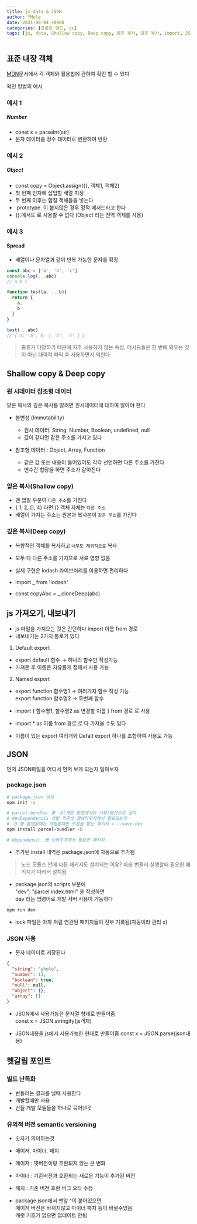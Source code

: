 ```yaml
---
title: js-data & JSON
author: YHole
date: 2021-08-04 +0900
categories: [프론트 엔드, js]
tags: [js, data, Shallow copy, Deep copy, 얕은 복사, 깊은 복사, import, JSON]
---
```


## 표준 내장 객체

[MDN](https://developer.mozilla.org/ko/docs/Web/JavaScript/Reference/Global_Objects)문서에서 각 객체와 활용법에 관하여 확인 할 수 있다

확인 방법의 예시

### 예시 1

##### Number

- const x = parseInt(str)
- 문자 데이터를 정수 데이터로 변환하여 반환

### 예시 2

##### Object

- const copy = Object.assign({}, 객체1, 객체2)
- 첫 번째 인자에 삽입할 배열 지정
- 두 번째 이후는 합칠 객체들을 넣는다
- .prototype. 이 붙지않은 경우 정적 메서드라고 한다
- {}.메서드 로 사용할 수 없다 (Object 라는 전역 객체를 사용)


### 예시 3

#### Spread

- 배열이나 문자열과 같이 반복 가능한 문자를 확장

```javascript
const abc = ['a', 'b', 'c']
console.log(...abc)
// a b c

function test(a, ...b){
  return {
    a,
    b
  }
}

test(...abc)
// { a: 'a', b: [ 'b', 'c' ] }
```

> 종류가 다양하기 때문에 자주 사용하지 않는 속성, 메서드들은
> 한 번에 외우는 것이 아닌 대략적 파악 후 사용하면서 익힌다

## Shallow copy & Deep copy

### 원 시데이터 참조형 데이터

얕은 복사와 깊은 복사를 알려면 원시데이터에 대하여 알아야 한다

- 불변성 (Immutability)
  - 원시 데이터: String, Number, Boolean, undefined, null
  - 값이 같다면 같은 주소를 가지고 있다

- 참조형 데이터 : Object, Array, Function
  - 같은 값 또는 내용이 들어있어도 각각 선언하면 다른 주소를 가진다
  - 변수간 할당을 하면 주소가 같아진다

### 얕은 복사(Shallow copy)

- 맨 껍질 부분이 `다른 주소`를 가진다
- { 1, 2, [], 4} 라면 {} 객체 자체는 `다른 주소`
- 배열이 가지는 주소는 원본과 복사본이 `같은 주소`를 가진다  

### 깊은 복사(Deep copy)

- 복합적인 객체를 복사하고 `내부도 재귀적으로` 복사
- 모두 다 다른 주소를 가지므로 서로 영향 없음

- 실제 구현은 lodash 라이브러리를 이용하면 편리하다
- import _ from 'lodash'
- const copyAbc = _.cloneDeep(abc)


## js 가져오기, 내보내기

- js 파일을 가져오는 것은 간단하다 import 이름 from 경로
- 내보내기는 2가지 통로가 있다

1. Default export
  - export default 함수 → 하나의 함수만 작성가능
  - 가져온 후 이름은 자유롭게 정해서 사용 가능
2. Named export
  - export function 함수명1 → 여러가지 함수 작성 가능  
  export function 함수명2 → 두번째 함수
  - import { 함수명1, 함수명2 as 변경할 이름 } from 경로 로 사용
  - import * as 이름 from 경로 로 다 가져올 수도 있다

- 이름이 있는 export 여러개와 Defalt export 하나를 조합하여 사용도 가능

## JSON

먼저 JSON파일을 어디서 먼저 보게 되는지 알아보자

### package.json

```bash
# package.json 생성
npm init -y

# parcel-bundler 를 -D(개발 환경에서만 사용)옵션으로 설치
# devDependencis 개발 의존성 웹브라우저에서 필요없는것
# -D 를 붙였을때는 개발할때만 도움을 받는 패키지 = --save-dev
npm install parcel-bundler -D

# dependens는  웹 브라우저에서 필요한 패키지
```
- 추가된 install 내역은 package.json에 자동으로 추가됨

> 노드 모듈스 안에 다른 패키지도 설치되는 이유?
> 파슬 번들러 실행할때 필요한 패키지가 따라서 설치됨

- package.json의 scripts 부분에  
"dev": "parcel index.html" 을 작성하면  
dev 라는 명령어로 개발 서버 사용이 가능하다

```bash
npm run dev
```

- lock 파일은 아까 처럼 연관된 패키지들이 전부 기록됨(자동이라 관리 x)

### JSON 사용

- 문자 데이터로 저장된다

```json
{
  "string": "yhole",
  "number": 13,
  "boolean": true,
  "null": null,
  "object": {},
  "array": []
}
```
- JSON에서 사용가능한 문자열 형태로 만들어줌  
const x = JSON.stringify(js객체)

- JSON내용을 js에서 사용가능한 현태로 만들어줌
const x = JSON.parse(json내용)



## 헷갈림 포인트

### 빌드 난독화
- 번들러는 결과를 낼때 사용한다
- 개발할때만 사용 
- 번들 개발 모듈들을 하나로 묶어낸것 


### 유의적 버전 semantic versioning
- 숫자가 의미하는것
- 메이저. 마이너. 패치

- 메이저 : 옛버전이랑 호환되지 않는 큰 변화
- 마이너 : 기존버전과 호환되는 새로운 기능이 추가된 버전
- 패치 : 기존 버전 호환 버그 오타 수정

- package.json에서 맨앞 ^이 붙어있으면  
메이저 버전은 바뀌지않고 마이너 패치 등이 바뀔수있음  
캐럿 기호가 없으면 업데이트 안됨
